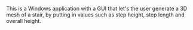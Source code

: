 This is a Windows application with a GUI that let's the user generate a 3D mesh of a stair, by putting in values such as step height, step length and overall height. 